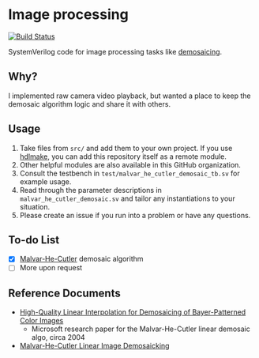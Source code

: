 # Image processing

[![Build Status](https://travis-ci.com/hdl-util/image-processing.svg?branch=master)](https://travis-ci.com/hdl-util/image-processing)

SystemVerilog code for image processing tasks like [demosaicing](https://en.wikipedia.org/wiki/Demosaicing).

## Why?

I implemented raw camera video playback, but wanted a place to keep the demosaic algorithm logic and share it with others.

## Usage

1. Take files from `src/` and add them to your own project. If you use [hdlmake](https://hdlmake.readthedocs.io/en/master/), you can add this repository itself as a remote module.
1. Other helpful modules are also available in this GitHub organization.
1. Consult the testbench in `test/malvar_he_cutler_demosaic_tb.sv` for example usage.
1. Read through the parameter descriptions in `malvar_he_cutler_demosaic.sv` and tailor any instantiations to your situation.
1. Please create an issue if you run into a problem or have any questions.

## To-do List

* [x] [Malvar-He-Cutler](https://www.microsoft.com/en-us/research/wp-content/uploads/2016/02/Demosaicing_ICASSP04.pdf) demosaic algorithm
* [ ] More upon request

## Reference Documents

* [High-Quality Linear Interpolation for Demosaicing of Bayer-Patterned Color Images](https://www.microsoft.com/en-us/research/publication/high-quality-linear-interpolation-for-demosaicing-of-bayer-patterned-color-images/)
  * Microsoft research paper for the Malvar-He-Cutler linear demosaic algo, circa 2004
* [Malvar-He-Cutler Linear Image Demosaicking](https://www.researchgate.net/publication/270045976_Malvar-He-Cutler_Linear_Image_Demosaicking)
